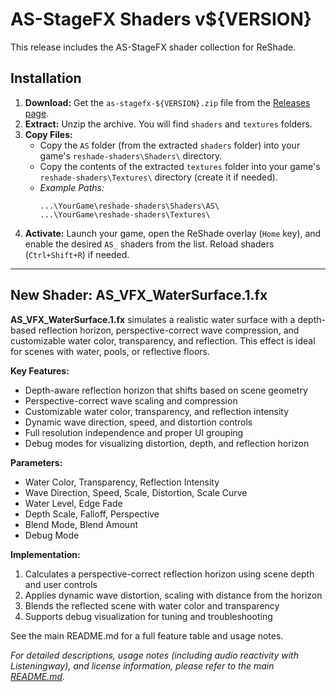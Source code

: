 # AS-StageFX Shaders v${VERSION}

This release includes the AS-StageFX shader collection for ReShade.

## Installation

1.  **Download:** Get the `as-stagefx-${VERSION}.zip` file from the [Releases page](https://github.com/LeonAquitaine/as-stagefx/releases/tag/${VERSION}).
2.  **Extract:** Unzip the archive. You will find `shaders` and `textures` folders.
3.  **Copy Files:**
    *   Copy the `AS` folder (from the extracted `shaders` folder) into your game's `reshade-shaders\Shaders\` directory.
    *   Copy the contents of the extracted `textures` folder into your game's `reshade-shaders\Textures\` directory (create it if needed).
    *   *Example Paths:*
        ```
        ...\YourGame\reshade-shaders\Shaders\AS\
        ...\YourGame\reshade-shaders\Textures\
        ```
4.  **Activate:** Launch your game, open the ReShade overlay (`Home` key), and enable the desired `AS_` shaders from the list. Reload shaders (`Ctrl+Shift+R`) if needed.

---

## New Shader: AS_VFX_WaterSurface.1.fx

**AS_VFX_WaterSurface.1.fx** simulates a realistic water surface with a depth-based reflection horizon, perspective-correct wave compression, and customizable water color, transparency, and reflection. This effect is ideal for scenes with water, pools, or reflective floors.

**Key Features:**
- Depth-aware reflection horizon that shifts based on scene geometry
- Perspective-correct wave scaling and compression
- Customizable water color, transparency, and reflection intensity
- Dynamic wave direction, speed, and distortion controls
- Full resolution independence and proper UI grouping
- Debug modes for visualizing distortion, depth, and reflection horizon

**Parameters:**
- Water Color, Transparency, Reflection Intensity
- Wave Direction, Speed, Scale, Distortion, Scale Curve
- Water Level, Edge Fade
- Depth Scale, Falloff, Perspective
- Blend Mode, Blend Amount
- Debug Mode

**Implementation:**
1. Calculates a perspective-correct reflection horizon using scene depth and user controls
2. Applies dynamic wave distortion, scaling with distance from the horizon
3. Blends the reflected scene with water color and transparency
4. Supports debug visualization for tuning and troubleshooting

See the main README.md for a full feature table and usage notes.

*For detailed descriptions, usage notes (including audio reactivity with Listeningway), and license information, please refer to the main [README.md](https://github.com/LeonAquitaine/as-stagefx/blob/main/README.md).*